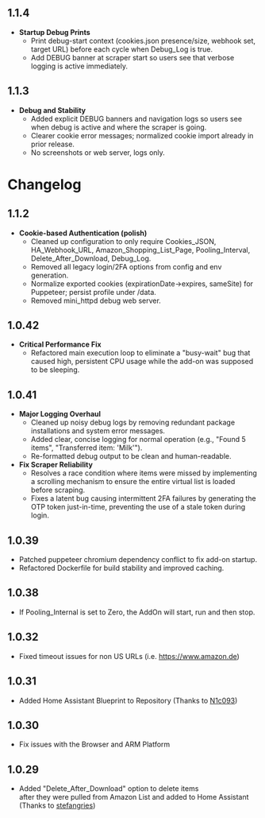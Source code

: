 ## 1.1.4

- **Startup Debug Prints**
  - Print debug-start context (cookies.json presence/size, webhook set, target URL) before each cycle when Debug_Log is true.
  - Add DEBUG banner at scraper start so users see that verbose logging is active immediately.
## 1.1.3

- **Debug and Stability**
  - Added explicit DEBUG banners and navigation logs so users see when debug is active and where the scraper is going.
  - Clearer cookie error messages; normalized cookie import already in prior release.
  - No screenshots or web server, logs only.
# Changelog

## 1.1.2

- **Cookie-based Authentication (polish)**
  - Cleaned up configuration to only require Cookies_JSON, HA_Webhook_URL, Amazon_Shopping_List_Page, Pooling_Interval, Delete_After_Download, Debug_Log.
  - Removed all legacy login/2FA options from config and env generation.
  - Normalize exported cookies (expirationDate→expires, sameSite) for Puppeteer; persist profile under /data.
  - Removed mini_httpd debug web server.

## 1.0.42

- **Critical Performance Fix**
  - Refactored main execution loop to eliminate a "busy-wait" bug that caused high, persistent CPU usage while the add-on was supposed to be sleeping.

## 1.0.41

- **Major Logging Overhaul**
  - Cleaned up noisy debug logs by removing redundant package installations and system error messages.
  - Added clear, concise logging for normal operation (e.g., "Found 5 items", "Transferred item: 'Milk'").
  - Re-formatted debug output to be clean and human-readable.
- **Fix Scraper Reliability**
  - Resolves a race condition where items were missed by implementing a scrolling mechanism to ensure the entire virtual list is loaded before scraping.
  - Fixes a latent bug causing intermittent 2FA failures by generating the OTP token just-in-time, preventing the use of a stale token during login.

## 1.0.39

- Patched puppeteer chromium dependency conflict to fix add-on startup.
- Refactored Dockerfile for build stability and improved caching.

## 1.0.38

- If Pooling_Internal is set to Zero, the AddOn will start, run and then stop.

## 1.0.32

- Fixed timeout issues for non US URLs (i.e. https://www.amazon.de)

## 1.0.31

- Added Home Assistant Blueprint to Repository (Thanks to [N1c093](https://github.com/N1c093))

## 1.0.30

- Fix issues with the Browser and ARM Platform

## 1.0.29

- Added "Delete_After_Download" option to delete items<br>after they were pulled from Amazon List and added to Home Assistant<br>  (Thanks to [stefangries](https://github.com/stefangries))
 
